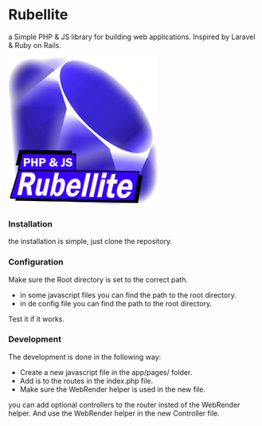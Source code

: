 # Rubellite
a Simple PHP & JS library for building web applications.
Inspired by Laravel & Ruby on Rails.


<img src="public/img/logo.png" width="300">


### Installation
the installation is simple, just clone the repository.

### Configuration
Make sure the Root directory is set to the correct path.
* in some javascript files you can find the path to the root directory.
* in de config file you can find the path to the root directory.

Test it if it works.

### Development
The development is done in the following way:
* Create a new javascript file in the app/pages/ folder.
* Add is to the routes in the index.php file.
* Make sure the WebRender helper is used in the new file.

you can add optional controllers to the router insted of the WebRender helper.
And use the WebRender helper in the new Controller file.

